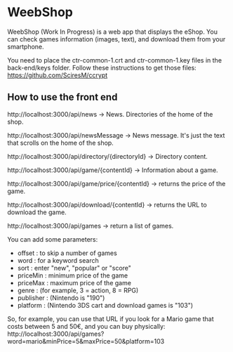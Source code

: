 # WeebShop

WeebShop  (Work In Progress) is a web app that displays the eShop.
You can check games information (images, text), and download them from your smartphone.

You need to place the ctr-common-1.crt and ctr-common-1.key files in the back-end/keys folder.
Follow these instructions to get those files: https://github.com/SciresM/ccrypt

## How to use the front end

http://localhost:3000/api/news -> News. Directories of the home of the shop.

http://localhost:3000/api/newsMessage -> News message. It's just the text that scrolls on the home of the shop.

http://localhost:3000/api/directory/{directoryId} -> Directory content.

http://localhost:3000/api/game/{contentId} -> Information about a game.

http://localhost:3000/api/game/price/{contentId} -> returns the price of the game.

http://localhost:3000/api/download/{contentId} -> returns the URL to download the game.

http://localhost:3000/api/games -> return a list of games.

You can add some parameters:
- offset : to skip a number of games
- word : for a keyword search
- sort : enter "new", "popular" or "score"
- priceMin : minimum price of the game
- priceMax : maximum price of the game
- genre : (for example, 3 = action, 8 = RPG)
- publisher : (Nintendo is "190")
- platform : (Nintendo 3DS cart and download games is "103")

So, for example, you can use that URL if you look for a Mario game that costs between 5 and 50€, and you can buy physically:
http://localhost:3000/api/games?word=mario&minPrice=5&maxPrice=50&platform=103
